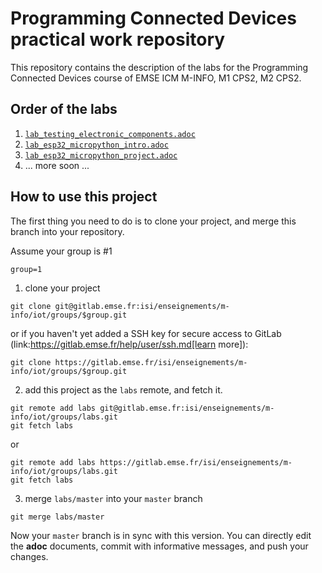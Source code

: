 # Programming Connected Devices practical work repository

This repository contains the description of the labs for the Programming Connected Devices course of EMSE ICM M-INFO, M1 CPS2, M2 CPS2.

## Order of the labs

1. [`lab_testing_electronic_components.adoc`](lab_testing_electronic_components.adoc)
2. [`lab_esp32_micropython_intro.adoc`](lab_esp32_micropython_intro.adoc)
3. [`lab_esp32_micropython_project.adoc`](lab_esp32_micropython_project.adoc)
4. ... more soon ...


## How to use this project

The first thing you need to do is to clone your project, and merge this branch into your repository.

Assume your group is #1

```
group=1
```

1. clone your project

```
git clone git@gitlab.emse.fr:isi/enseignements/m-info/iot/groups/$group.git
```

or if you haven't yet added a SSH key for secure access to GitLab (link:https://gitlab.emse.fr/help/user/ssh.md[learn more]):

```
git clone https://gitlab.emse.fr/isi/enseignements/m-info/iot/groups/$group.git
```

2. add this project as the `labs` remote, and fetch it.

```
git remote add labs git@gitlab.emse.fr:isi/enseignements/m-info/iot/groups/labs.git
git fetch labs
```

or 

```
git remote add labs https://gitlab.emse.fr/isi/enseignements/m-info/iot/groups/labs.git
git fetch labs
```

3. merge `labs/master` into your `master` branch

```
git merge labs/master
```

Now your `master` branch is in sync with this version. You can directly edit the **adoc** documents, commit with informative messages, and push your changes. 
